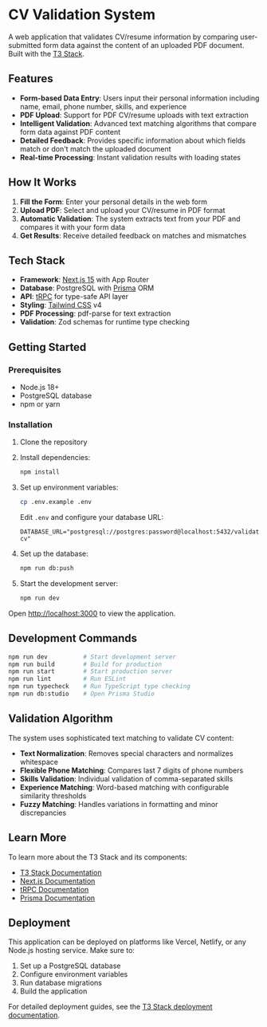 # CV Validation System

A web application that validates CV/resume information by comparing user-submitted form data against the content of an uploaded PDF document. Built with the [T3 Stack](https://create.t3.gg/).

## Features

- **Form-based Data Entry**: Users input their personal information including name, email, phone number, skills, and experience
- **PDF Upload**: Support for PDF CV/resume uploads with text extraction
- **Intelligent Validation**: Advanced text matching algorithms that compare form data against PDF content
- **Detailed Feedback**: Provides specific information about which fields match or don't match the uploaded document
- **Real-time Processing**: Instant validation results with loading states

## How It Works

1. **Fill the Form**: Enter your personal details in the web form
2. **Upload PDF**: Select and upload your CV/resume in PDF format
3. **Automatic Validation**: The system extracts text from your PDF and compares it with your form data
4. **Get Results**: Receive detailed feedback on matches and mismatches

## Tech Stack

- **Framework**: [Next.js 15](https://nextjs.org) with App Router
- **Database**: PostgreSQL with [Prisma](https://prisma.io) ORM
- **API**: [tRPC](https://trpc.io) for type-safe API layer
- **Styling**: [Tailwind CSS](https://tailwindcss.com) v4
- **PDF Processing**: pdf-parse for text extraction
- **Validation**: Zod schemas for runtime type checking

## Getting Started

### Prerequisites

- Node.js 18+ 
- PostgreSQL database
- npm or yarn

### Installation

1. Clone the repository
2. Install dependencies:
   ```bash
   npm install
   ```

3. Set up environment variables:
   ```bash
   cp .env.example .env
   ```
   Edit `.env` and configure your database URL:
   ```
   DATABASE_URL="postgresql://postgres:password@localhost:5432/validate-cv"
   ```

4. Set up the database:
   ```bash
   npm run db:push
   ```

5. Start the development server:
   ```bash
   npm run dev
   ```

Open [http://localhost:3000](http://localhost:3000) to view the application.

## Development Commands

```bash
npm run dev          # Start development server
npm run build        # Build for production
npm run start        # Start production server
npm run lint         # Run ESLint
npm run typecheck    # Run TypeScript type checking
npm run db:studio    # Open Prisma Studio
```

## Validation Algorithm

The system uses sophisticated text matching to validate CV content:

- **Text Normalization**: Removes special characters and normalizes whitespace
- **Flexible Phone Matching**: Compares last 7 digits of phone numbers
- **Skills Validation**: Individual validation of comma-separated skills
- **Experience Matching**: Word-based matching with configurable similarity thresholds
- **Fuzzy Matching**: Handles variations in formatting and minor discrepancies

## Learn More

To learn more about the T3 Stack and its components:

- [T3 Stack Documentation](https://create.t3.gg/)
- [Next.js Documentation](https://nextjs.org/docs)
- [tRPC Documentation](https://trpc.io/docs)
- [Prisma Documentation](https://www.prisma.io/docs)

## Deployment

This application can be deployed on platforms like Vercel, Netlify, or any Node.js hosting service. Make sure to:

1. Set up a PostgreSQL database
2. Configure environment variables
3. Run database migrations
4. Build the application

For detailed deployment guides, see the [T3 Stack deployment documentation](https://create.t3.gg/en/deployment/vercel).
